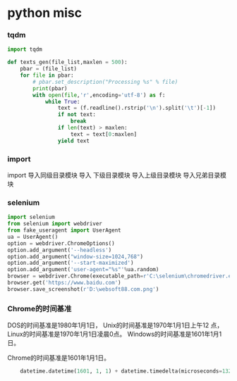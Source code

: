 # python misc
### tqdm
``` python
import tqdm

def texts_gen(file_list,maxlen = 500):
    pbar = (file_list)
    for file in pbar:
        # pbar.set_description("Processing %s" % file)
        print(pbar)
        with open(file,'r',encoding='utf-8') as f:
            while True:
                text = (f.readline().rstrip('\n').split('\t')[-1])
                if not text:
                    break
                if len(text) > maxlen:
                    text = text[0:maxlen]
                yield text

```


### import
import 导入同级目录模块
导入 下级目录模块
导入上级目录模块
导入兄弟目录模块


### selenium
``` python
import selenium 
from selenium import webdriver 
from fake_useragent import UserAgent
ua = UserAgent() 
option = webdriver.ChromeOptions() 
option.add_argument('--headless') 
option.add_argument("window-size=1024,768") 
option.add_argument('--start-maximized') 
option.add_argument('user-agent="%s"'%ua.random) 
browser = webdriver.Chrome(executable_path=r'C:\selenium\chromedriver.exe',chrome_options=option)
browser.get('https://www.baidu.com') 
browser.save_screenshot(r'D:\websoft88.com.png')
```



### Chrome的时间基准
DOS的时间基准是1980年1月1日，
Unix的时间基准是1970年1月1日上午12 点，
Linux的时间基准是1970年1月1日凌晨0点。
Windows的时间基准是1601年1月1日。

Chrome的时间基准是1601年1月1日。
``` python
	datetime.datetime(1601, 1, 1) + datetime.timedelta(microseconds=13220383158057917)
```